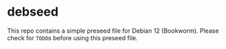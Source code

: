 # debseed

This repo contains a simple preseed file for Debian 12 (Bookworm). Please check for `TODO`s before using this preseed file.
